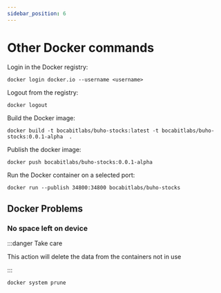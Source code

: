 ```yaml
---
sidebar_position: 6
---
```

# Other Docker commands

Login in the Docker registry:

```
docker login docker.io --username <username>
```

Logout from the registry:

```
docker logout
```

Build the Docker image:

```
docker build -t bocabitlabs/buho-stocks:latest -t bocabitlabs/buho-stocks:0.0.1-alpha  .
```

Publish the docker image:

```
docker push bocabitlabs/buho-stocks:0.0.1-alpha
```

Run the Docker container on a selected port:

```
docker run --publish 34800:34800 bocabitlabs/buho-stocks
```

## Docker Problems

### No space left on device

:::danger Take care

This action will delete the data from the containers not in use

:::

```
docker system prune
```